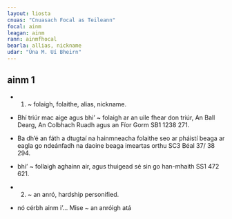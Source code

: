 ```yaml
---
layout: liosta
cnuas: "Cnuasach Focal as Teileann"
focal: ainm
leagan: ainm
rann: ainmfhocal
bearla: allias, nickname
udar: "Úna M. Uí Bheirn"
---
```

## ainm 1

* 1. ~ folaigh, folaithe, alias, nickname.
* Bhí triúr mac aige agus bhi’ ~ folaigh ar an
uile fhear don triúr, An Ball Dearg, An Colbhach Ruadh
agus an Fíor Gorm SB1 1238 271.
* Ba dh’é an fáth a dtugtaí na hainmneacha
folaithe seo ar pháistí beaga ar eagla go
ndeánfadh na daoine beaga imeartas orthu
SC3 Béal 37/ 38 294.
* bhi’ ~ follaigh aghainn air, agus thuigead
sé sin go han-mhaith SS1 472 621.

* 2. ~ an anró, hardship personified.
* nó cérbh ainm i’… Mise ~ an anróigh atá

